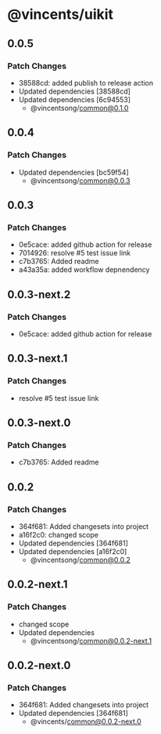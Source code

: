 # @vincents/uikit

## 0.0.5

### Patch Changes

- 38588cd: added publish to release action
- Updated dependencies [38588cd]
- Updated dependencies [6c94553]
  - @vincentsong/common@0.1.0

## 0.0.4

### Patch Changes

- Updated dependencies [bc59f54]
  - @vincentsong/common@0.0.3

## 0.0.3

### Patch Changes

- 0e5cace: added github action for release
- 7014926: resolve #5 test issue link
- c7b3765: Added readme
- a43a35a: added workflow depnendency

## 0.0.3-next.2

### Patch Changes

- 0e5cace: added github action for release

## 0.0.3-next.1

### Patch Changes

- resolve #5 test issue link

## 0.0.3-next.0

### Patch Changes

- c7b3765: Added readme

## 0.0.2

### Patch Changes

- 364f681: Added changesets into project
- a16f2c0: changed scope
- Updated dependencies [364f681]
- Updated dependencies [a16f2c0]
  - @vincentsong/common@0.0.2

## 0.0.2-next.1

### Patch Changes

- changed scope
- Updated dependencies
  - @vincentsong/common@0.0.2-next.1

## 0.0.2-next.0

### Patch Changes

- 364f681: Added changesets into project
- Updated dependencies [364f681]
  - @vincents/common@0.0.2-next.0
